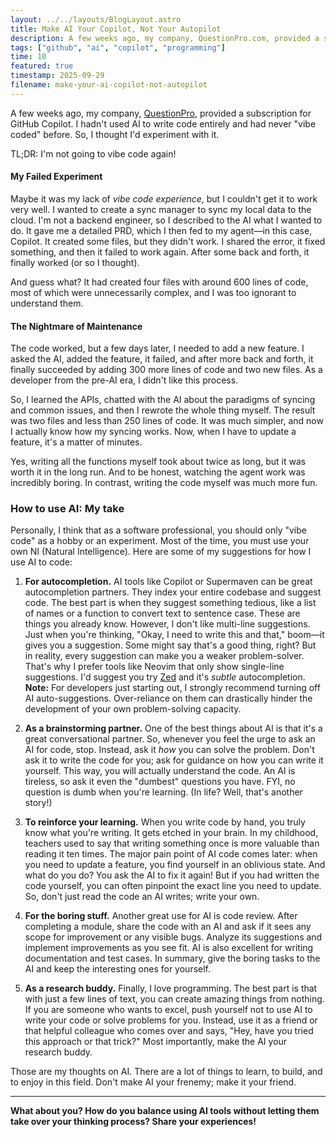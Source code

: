 ```yaml
---
layout: ../../layouts/BlogLayout.astro
title: Make AI Your Copilot, Not Your Autopilot
description: A few weeks ago, my company, QuestionPro.com, provided a subscription for GitHub Copilot. I hadn't used AI to write code entirely and had never "vibe coded" before. So, I thought I'd experiment with it.
tags: ["github", "ai", "copilot", "programming"]
time: 10
featured: true
timestamp: 2025-09-29
filename: make-your-ai-copilot-not-autopilot
---
```


A few weeks ago, my company, [QuestionPro](questionpro.com), provided a subscription for GitHub Copilot. I hadn't used AI to write code entirely and had never "vibe coded" before. So, I thought I'd experiment with it.

TL;DR: I'm not going to vibe code again!

#### My Failed Experiment

Maybe it was my lack of _vibe code experience_, but I couldn't get it to work very well. I wanted to create a sync manager to sync my local data to the cloud. I'm not a backend engineer, so I described to the AI what I wanted to do. It gave me a detailed PRD, which I then fed to my agent—in this case, Copilot. It created some files, but they didn't work. I shared the error, it fixed something, and then it failed to work again. After some back and forth, it finally worked (or so I thought).

And guess what? It had created four files with around 600 lines of code, most of which were unnecessarily complex, and I was too ignorant to understand them.

#### The Nightmare of Maintenance

The code worked, but a few days later, I needed to add a new feature. I asked the AI, added the feature, it failed, and after more back and forth, it finally succeeded by adding 300 more lines of code and two new files. As a developer from the pre-AI era, I didn't like this process.

So, I learned the APIs, chatted with the AI about the paradigms of syncing and common issues, and then I rewrote the whole thing myself. The result was two files and less than 250 lines of code. It was much simpler, and now I actually know how my syncing works. Now, when I have to update a feature, it's a matter of minutes.

Yes, writing all the functions myself took about twice as long, but it was worth it in the long run. And to be honest, watching the agent work was incredibly boring. In contrast, writing the code myself was much more fun.

### How to use AI: My take

Personally, I think that as a software professional, you should only "vibe code" as a hobby or an experiment. Most of the time, you must use your own NI (Natural Intelligence). Here are some of my suggestions for how I use AI to code:

1. **For autocompletion.** AI tools like Copilot or Supermaven can be great autocompletion partners. They index your entire codebase and suggest code. The best part is when they suggest something tedious, like a list of names or a function to convert text to sentence case. These are things you already know. However, I don't like multi-line suggestions. Just when you're thinking, "Okay, I need to write this and that," boom—it gives you a suggestion. Some might say that's a good thing, right? But in reality, every suggestion can make you a weaker problem-solver. That's why I prefer tools like Neovim that only show single-line suggestions. I'd suggest you try [Zed](https://zed.dev/) and it's _subtle_ autocompletion. **Note:** For developers just starting out, I strongly recommend turning off AI auto-suggestions. Over-reliance on them can drastically hinder the development of your own problem-solving capacity.

2. **As a brainstorming partner.** One of the best things about AI is that it's a great conversational partner. So, whenever you feel the urge to ask an AI for code, stop. Instead, ask it _how_ you can solve the problem. Don't ask it to write the code for you; ask for guidance on how you can write it yourself. This way, you will actually understand the code. An AI is tireless, so ask it even the "dumbest" questions you have. FYI, no question is dumb when you're learning. (In life? Well, that's another story!)

3. **To reinforce your learning.** When you write code by hand, you truly know what you're writing. It gets etched in your brain. In my childhood, teachers used to say that writing something once is more valuable than reading it ten times. The major pain point of AI code comes later: when you need to update a feature, you find yourself in an oblivious state. And what do you do? You ask the AI to fix it again! But if you had written the code yourself, you can often pinpoint the exact line you need to update. So, don't just read the code an AI writes; write your own.

4. **For the boring stuff.** Another great use for AI is code review. After completing a module, share the code with an AI and ask if it sees any scope for improvement or any visible bugs. Analyze its suggestions and implement improvements as you see fit. AI is also excellent for writing documentation and test cases. In summary, give the boring tasks to the AI and keep the interesting ones for yourself.

5. **As a research buddy.** Finally, I love programming. The best part is that with just a few lines of text, you can create amazing things from nothing. If you are someone who wants to excel, push yourself not to use AI to write your code or solve problems for you. Instead, use it as a friend or that helpful colleague who comes over and says, "Hey, have you tried this approach or that trick?" Most importantly, make the AI your research buddy.

Those are my thoughts on AI. There are a lot of things to learn, to build, and to enjoy in this field. Don't make AI your frenemy; make it your friend.

---

**What about you? How do you balance using AI tools without letting them take over your thinking process? Share your experiences!**

